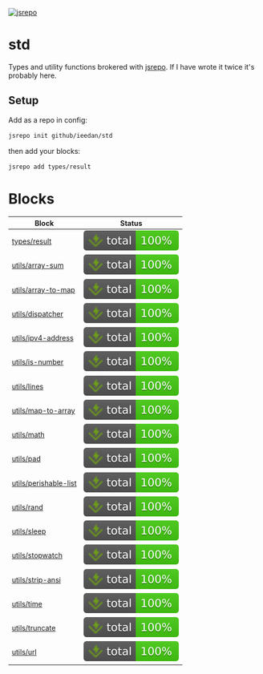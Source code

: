 <!-- can't merge if it's not passing -->

[![jsrepo](https://jsrepo.dev/badges/build/passing.svg)](https://jsrepo.dev)

# std

Types and utility functions brokered with [jsrepo](https://jsrepo.dev). If I have wrote it twice it's probably here.

## Setup

Add as a repo in config:

```bash
jsrepo init github/ieedan/std
```

then add your blocks:

```bash
jsrepo add types/result
```

# Blocks

| Block                                                                                                   | Status                                                                                           |
| ------------------------------------------------------------------------------------------------------- | ------------------------------------------------------------------------------------------------ |
| [types/result](https://ieedan.github.io/std/classes/types_result.Result.html)                           | ![Tests](https://raw.githubusercontent.com/ieedan/std/refs/heads/main/badges/coverage-total.svg) |
| [utils/array-sum](https://ieedan.github.io/std/functions/utils_array_sum.arraySum.html)                 | ![Tests](https://raw.githubusercontent.com/ieedan/std/refs/heads/main/badges/coverage-total.svg) |
| [utils/array-to-map](https://ieedan.github.io/std/functions/utils_array_to_map.arrayToMap.html)         | ![Tests](https://raw.githubusercontent.com/ieedan/std/refs/heads/main/badges/coverage-total.svg) |
| [utils/dispatcher](https://ieedan.github.io/std/types/utils_dispatcher.Dispatcher.html)                 | ![Tests](https://raw.githubusercontent.com/ieedan/std/refs/heads/main/badges/coverage-total.svg) |
| [utils/ipv4-address](https://ieedan.github.io/std/modules/utils_ipv4_address.html)                      | ![Tests](https://raw.githubusercontent.com/ieedan/std/refs/heads/main/badges/coverage-total.svg) |
| [utils/is-number](https://ieedan.github.io/std/functions/utils_is_number.isNumber.html)                 | ![Tests](https://raw.githubusercontent.com/ieedan/std/refs/heads/main/badges/coverage-total.svg) |
| [utils/lines](https://ieedan.github.io/std/functions/utils_lines.html)                                  | ![Tests](https://raw.githubusercontent.com/ieedan/std/refs/heads/main/badges/coverage-total.svg) |
| [utils/map-to-array](https://ieedan.github.io/std/functions/utils_map_to_array.mapToArray.html)         | ![Tests](https://raw.githubusercontent.com/ieedan/std/refs/heads/main/badges/coverage-total.svg) |
| [utils/math](https://ieedan.github.io/std/modules/utils_math.html)                                      | ![Tests](https://raw.githubusercontent.com/ieedan/std/refs/heads/main/badges/coverage-total.svg) |
| [utils/pad](https://ieedan.github.io/std/functions/utils_pad.leftPad.html)                              | ![Tests](https://raw.githubusercontent.com/ieedan/std/refs/heads/main/badges/coverage-total.svg) |
| [utils/perishable-list](https://ieedan.github.io/std/classes/utils_perishable-list.PerishableList.html) | ![Tests](https://raw.githubusercontent.com/ieedan/std/refs/heads/main/badges/coverage-total.svg) |
| [utils/rand](https://ieedan.github.io/std/functions/utils_rand.rand.html)                               | ![Tests](https://raw.githubusercontent.com/ieedan/std/refs/heads/main/badges/coverage-total.svg) |
| [utils/sleep](https://ieedan.github.io/std/functions/utils_sleep.sleep.html)                            | ![Tests](https://raw.githubusercontent.com/ieedan/std/refs/heads/main/badges/coverage-total.svg) |
| [utils/stopwatch](https://ieedan.github.io/std/types/utils_stopwatch.Stopwatch.html)                    | ![Tests](https://raw.githubusercontent.com/ieedan/std/refs/heads/main/badges/coverage-total.svg) |
| [utils/strip-ansi](https://ieedan.github.io/std/functions/utils_strip_ansi.stripAsni.html)              | ![Tests](https://raw.githubusercontent.com/ieedan/std/refs/heads/main/badges/coverage-total.svg) |
| [utils/time](https://ieedan.github.io/std/functions/utils_time.formatDuration.html)                     | ![Tests](https://raw.githubusercontent.com/ieedan/std/refs/heads/main/badges/coverage-total.svg) |
| [utils/truncate](https://ieedan.github.io/std/functions/utils_truncate.truncate.html)                   | ![Tests](https://raw.githubusercontent.com/ieedan/std/refs/heads/main/badges/coverage-total.svg) |
| [utils/url](https://ieedan.github.io/std/functions/utils_url.join.html)                                 | ![Tests](https://raw.githubusercontent.com/ieedan/std/refs/heads/main/badges/coverage-total.svg) |
